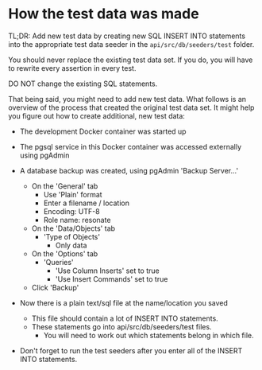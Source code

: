 
# How the test data was made

TL;DR: Add new test data by creating new SQL INSERT INTO statements into the appropriate test data seeder in the `api/src/db/seeders/test` folder.

You should never replace the existing test data set. If you do, you will have to rewrite every assertion in every test.

DO NOT change the existing SQL statements.

That being said, you might need to add new test data. What follows is an overview of the process that created the original test data set. It might help you figure out how to create additional, new test data:

* The development Docker container was started up
* The pgsql service in this Docker container was accessed externally using pgAdmin
* A database backup was created, using pgAdmin 'Backup Server...'
  * On the 'General' tab
    * Use 'Plain' format
    * Enter a filename / location 
    * Encoding: UTF-8
    * Role name: resonate
  * On the 'Data/Objects' tab
    * 'Type of Objects'
      * Only data
  * On the 'Options' tab
    * 'Queries'
      * 'Use Column Inserts' set to true
      * 'Use Insert Commands' set to true
  * Click 'Backup'
* Now there is a plain text/sql file at the name/location you saved
  * This file should contain a lot of INSERT INTO statements.
  * These statements go into api/src/db/seeders/test files.
    * You will need to work out which statements belong in which file.

* Don't forget to run the test seeders after you enter all of the INSERT INTO statements.